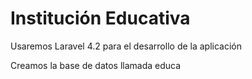 # Institución Educativa

Usaremos Laravel 4.2 para el desarrollo de la aplicación

Creamos la base de datos llamada educa